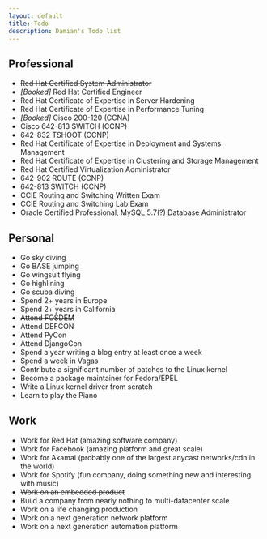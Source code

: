 ```yaml
---
layout: default
title: Todo
description: Damian's Todo list
---
```


Professional
------------
* ~~Red Hat Certified System Administrator~~
* _[Booked]_ Red Hat Certified Engineer
* Red Hat Certificate of Expertise in Server Hardening
* Red Hat Certificate of Expertise in Performance Tuning
* _[Booked]_ Cisco 200-120 (CCNA)
* Cisco 642-813 SWITCH (CCNP)
* 642-832 TSHOOT (CCNP)
* Red Hat Certificate of Expertise in Deployment and Systems Management
* Red Hat Certificate of Expertise in Clustering and Storage Management
* Red Hat Certified Virtualization Administrator
* 642-902 ROUTE (CCNP)
* 642-813 SWITCH (CCNP)
* CCIE Routing and Switching Written Exam
* CCIE Routing and Switching Lab Exam
* Oracle Certified Professional, MySQL 5.7(?) Database Administrator

Personal
--------
* Go sky diving
* Go BASE jumping
* Go wingsuit flying
* Go highlining
* Go scuba diving
* Spend 2+ years in Europe
* Spend 2+ years in California
* ~~Attend FOSDEM~~
* Attend DEFCON
* Attend PyCon
* Attend DjangoCon
* Spend a year writing a blog entry at least once a week
* Spend a week in Vagas
* Contribute a significant number of patches to the Linux kernel
* Become a package maintainer for Fedora/EPEL
* Write a Linux kernel driver from scratch
* Learn to play the Piano

Work
----
* Work for Red Hat (amazing software company)
* Work for Facebook (amazing platform and great scale)
* Work for Akamai (probably one of the largest anycast networks/cdn in the world)
* Work for Spotify (fun company, doing something new and interesting with music)
* ~~Work on an embedded product~~
* Build a company from nearly nothing to multi-datacenter scale
* Work on a life changing production
* Work on a next generation network platform
* Work on a next generation automation platform